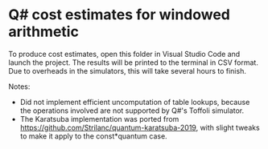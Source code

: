 # Q# cost estimates for windowed arithmetic

To produce cost estimates, open this folder in Visual Studio Code and launch the project.
The results will be printed to the terminal in CSV format.
Due to overheads in the simulators, this will take several hours to finish.

Notes:

- Did not implement efficient uncomputation of table lookups, because the operations involved are not supported by Q#'s Toffoli simulator.
- The Karatsuba implementation was ported from https://github.com/Strilanc/quantum-karatsuba-2019, with slight tweaks to make it apply to the const*quantum case.
